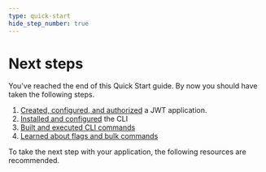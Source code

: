 ```yaml
---
type: quick-start
hide_step_number: true
---
```


# Next steps

You've reached the end of this Quick Start guide. By now you should have taken
the following steps.

1. [Created, configured, and authorized][one]
    a JWT application.
2. [Installed and configured][two]
   the CLI
   <!--alex ignore executed-->
3. [Built and executed CLI commands][three]
4. [Learned about flags and bulk commands][four]

To take the next step with your application, the following resources are
recommended.

[one]: g://tooling/cli/quick-start/create-jwt-app/
[two]: g://tooling/cli/quick-start/install-and-configure/
[three]: g://tooling/cli/quick-start/build-commands-help/
[four]: g://tooling/cli/quick-start/flags-and-bulk-commands/